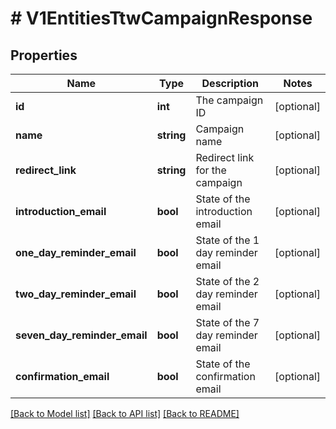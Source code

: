 # # V1EntitiesTtwCampaignResponse

## Properties

Name | Type | Description | Notes
------------ | ------------- | ------------- | -------------
**id** | **int** | The campaign ID | [optional]
**name** | **string** | Campaign name | [optional]
**redirect_link** | **string** | Redirect link for the campaign | [optional]
**introduction_email** | **bool** | State of the introduction email | [optional]
**one_day_reminder_email** | **bool** | State of the 1 day reminder email | [optional]
**two_day_reminder_email** | **bool** | State of the 2 day reminder email | [optional]
**seven_day_reminder_email** | **bool** | State of the 7 day reminder email | [optional]
**confirmation_email** | **bool** | State of the confirmation email | [optional]

[[Back to Model list]](../../README.md#models) [[Back to API list]](../../README.md#endpoints) [[Back to README]](../../README.md)
